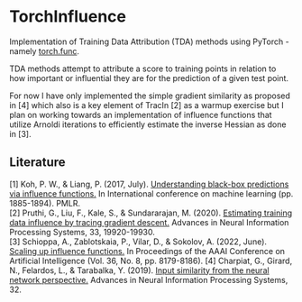 # TorchInfluence

Implementation of Training Data Attribution (TDA) methods using PyTorch - namely [torch.func](https://pytorch.org/docs/stable/func.html).

TDA methods attempt to attribute a score to training points in relation to how important or influential they are for the prediction of a given test point.

For now I have only implemented the simple gradient similarity as proposed in \[4\] which also is a key element of TracIn \[2\] as a warmup exercise but I plan on working towards an implementation of influence functions that utilize Arnoldi iterations to efficiently estimate the inverse Hessian as done in \[3\].


## Literature

\[1\] Koh, P. W., & Liang, P. (2017, July). [Understanding black-box predictions via influence functions.](http://proceedings.mlr.press/v70/koh17a) In International conference on machine learning (pp. 1885-1894). PMLR. <br>
\[2\] Pruthi, G., Liu, F., Kale, S., & Sundararajan, M. (2020). [Estimating training data influence by tracing gradient descent.](https://proceedings.neurips.cc/paper/2020/hash/e6385d39ec9394f2f3a354d9d2b88eec-Abstract.html) Advances in Neural Information Processing Systems, 33, 19920-19930. <br>
\[3\] Schioppa, A., Zablotskaia, P., Vilar, D., & Sokolov, A. (2022, June). [Scaling up influence functions.](https://ojs.aaai.org/index.php/AAAI/article/view/20791) In Proceedings of the AAAI Conference on Artificial Intelligence (Vol. 36, No. 8, pp. 8179-8186).
\[4\] Charpiat, G., Girard, N., Felardos, L., & Tarabalka, Y. (2019). [Input similarity from the neural network perspective.](https://proceedings.neurips.cc/paper/2019/hash/c61f571dbd2fb949d3fe5ae1608dd48b-Abstract.html) Advances in Neural Information Processing Systems, 32.